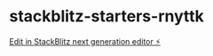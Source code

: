 # stackblitz-starters-rnyttk

[Edit in StackBlitz next generation editor ⚡️](https://stackblitz.com/~/github.com/jthacker7788/stackblitz-starters-rnyttk)
